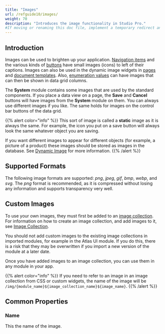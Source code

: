 ```yaml
---
title: "Images"
url: /refguide10/images/
weight: 70
description: "Introduces the image functionality in Studio Pro."
#If moving or renaming this doc file, implement a temporary redirect and let the respective team know they should update the URL in the product. See Mapping to Products for more details.
---
```


## Introduction

Images can be used to brighten up your application. [Navigation items](/refguide10/navigation-tree/) and the various kinds of [buttons](/refguide10/button-widgets/) have small images (icons) to left of their captions. Images can also be used in the dynamic image widgets in [pages](/refguide10/pages/) and [document templates](/refguide10/document-templates/). Also, [enumeration values](/refguide10/enumerations/#enum-value-properties) can have images that can then be shown in data grid columns.

The **System** module contains some images that are used by the standard components. If you place a data view on a page, the **Save** and **Cancel** buttons will have images from the **System** module on them. You can always use different images if you like. The same holds for images on the control bar buttons of the data grid.

{{% alert color="info" %}}
This sort of image is called a **static** image as it is always the same. For example, the icon you put on a save button will always look the same whatever object you are saving.

If you want different images to appear for different objects (for example, a picture of a product) these images should be stored as images in the database. See [Dynamic Image](/refguide10/image-viewer/) for more information.
{{% /alert %}}

## Supported Formats

The following image formats are supported: *png*, *jpeg*, *gif*, *bmp*, *webp*, and *svg*. The *png* format is recommended, as it is compressed without losing any information and supports transparency very well.

## Custom Images

To use your own images, they must first be added to an [image collection](/refguide10/image-collection/). For information on how to create an image collection, and add images to it, see [Image Collection](/refguide10/image-collection/).

You should not add custom images to the existing image collections in imported modules, for example in the Atlas UI module. If you do this, there is a risk that they may be overwritten if you import a new version of the module at a later date.

Once you have added images to an image collection, you can use them in any module in your app.

{{% alert color="info" %}}
If you need to refer to an image in an image collection from CSS or custom widgets, the name of the image will be `/img/{module_name}${image_collection_name}${image_name}`.
{{% /alert %}}

## Common Properties

### Name

This the name of the image.
